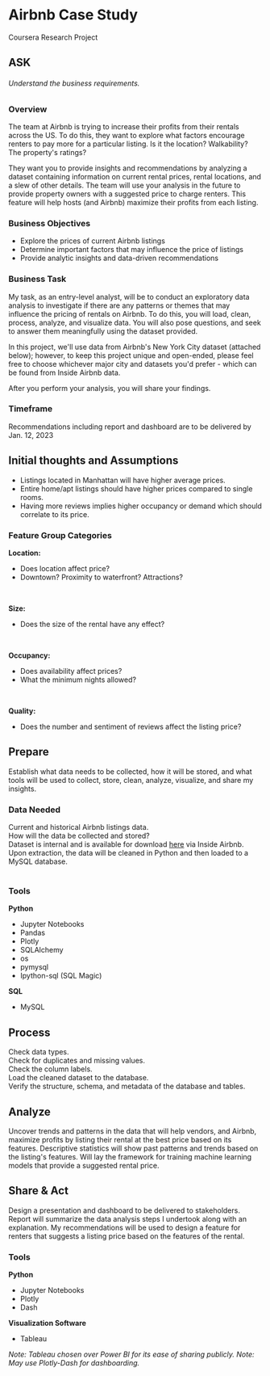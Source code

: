 # Airbnb Case Study
Coursera Research Project

## ASK
###### Understand the business requirements.

### Overview
The team at Airbnb is trying to increase their profits from their rentals across the US. To do this, they want to explore what factors encourage renters to pay more for a particular listing. Is it the location? Walkability? The property's ratings? 

They want you to provide insights and recommendations by analyzing a dataset containing information on current rental prices, rental locations, and a slew of other details. The team will use your analysis in the future to provide property owners with a suggested price to charge renters. This feature will help hosts (and Airbnb) maximize their profits from each listing. 

### Business Objectives
- Explore the prices of current Airbnb listings
- Determine important factors that may influence the price of listings
- Provide analytic insights and data-driven recommendations

### Business Task
My task, as an entry-level analyst, will be to conduct an exploratory data analysis to investigate if there are any patterns or themes that may influence the pricing of rentals on Airbnb. To do this, you will load, clean, process, analyze, and visualize data. You will also pose questions, and seek to answer them meaningfully using the dataset provided.

In this project, we'll use data from Airbnb's New York City dataset (attached below); however, to keep this project unique and open-ended, please feel free to choose whichever major city and datasets you'd prefer - which can be found from Inside Airbnb data.

After you perform your analysis, you will share your findings.

### Timeframe
Recommendations including report and dashboard are to be delivered by Jan. 12, 2023

## Initial thoughts and Assumptions

- Listings located in Manhattan will have higher average prices.
- Entire home/apt listings should have higher prices compared to single rooms.
- Having more reviews implies higher occupancy or demand which should correlate to its price.

### Feature Group Categories
<b>Location:</b>
- Does location affect price?
- Downtown? Proximity to waterfront? Attractions?
<br>

<b>Size:</b>
- Does the size of the rental have any effect?
<br>

<b>Occupancy:</b>
- Does availability affect prices?
- What the minimum nights allowed?
<br>

<b>Quality:</b>
- Does the number and sentiment of reviews affect the listing price?

## Prepare
Establish what data needs to be collected, how it will be stored, and what tools will be used to collect, store, clean, analyze, visualize, and share my insights.

### Data Needed
Current and historical Airbnb listings data.
<br>
How will the data be collected and stored?<br>
Dataset is internal and is available for download [here](http://insideairbnb.com/get-the-data/) via Inside Airbnb.<br>
Upon extraction, the data will be cleaned in Python and then loaded to a MySQL database.<br>
<br>
### Tools
<b>Python</b>
- Jupyter Notebooks
- Pandas
- Plotly
- SQLAlchemy
- os
- pymysql
- Ipython-sql (SQL Magic)

<b>SQL</b>
- MySQL

## Process
Check data types.<br>
Check for duplicates and missing values.<br>
Check the column labels.<br>
Load the cleaned dataset to the database.<br>
Verify the structure, schema, and metadata of the database and tables.

## Analyze
Uncover trends and patterns in the data that will help vendors, and Airbnb, maximize profits by listing their rental at the best price based on its features.  Descriptive statistics will show past patterns and trends based on the listing's features.  Will lay the framework for training machine learning models that provide a suggested rental price.

## Share & Act
Design a presentation and dashboard to be delivered to stakeholders.  Report will summarize the data analysis steps I undertook along with an explanation.  My recommendations will be used to design a feature for renters that suggests a listing price based on the features of the rental.
### Tools
<b>Python</b>
- Jupyter Notebooks
- Plotly
- Dash

<b>Visualization Software</b>
- Tableau

*Note: Tableau chosen over Power BI for its ease of sharing publicly.*
*Note: May use Plotly-Dash for dashboarding.*
